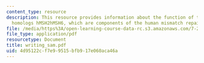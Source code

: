 ```yaml
---
content_type: resource
description: This resource provides information about the function of the human MutS
  homologs hMSH2hMSH6, which are components of the human mismatch repair (MMR) system.
file: /media/https%3A/open-learning-course-data-rc.s3.amazonaws.com/7-28-molecular-biology-spring-2005/4d95122cf7e99515bfb917e060aca46a_writing_sam.pdf
file_type: application/pdf
resourcetype: Document
title: writing_sam.pdf
uid: 4d95122c-f7e9-9515-bfb9-17e060aca46a
---
```

